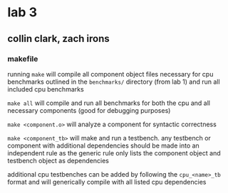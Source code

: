 # lab 3
## collin clark, zach irons

### makefile

running `make` will compile all component object files necessary for
cpu benchmarks outlined in the `benchmarks/` directory (from lab 1) and
run all included cpu benchmarks 

`make all` will compile and run all benchmarks for both the cpu and all
necessary components (good for debugging purposes)

`make <component.o>` will analyze a component for syntactic correctness

`make <component_tb>` will make and run a testbench. any testbench or component
with additional dependencies should be made into an independent rule as the
generic rule only lists the component object and testbench object as
dependencies

additional cpu testbenches can be added by following the `cpu_<name>_tb` format
and will generically compile with all listed cpu dependencies

